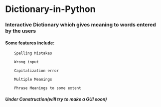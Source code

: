 # Dictionary-in-Python
### Interactive Dictionary which gives meaning to words entered by the users

####  Some features include:
        Spelling Mistakes
        
        Wrong input
        
        Capitalization error
        
        Multiple Meanings
        
        Phrase Meanings to some extent



##### ***Under Construction(will try to make a GUI soon)***
